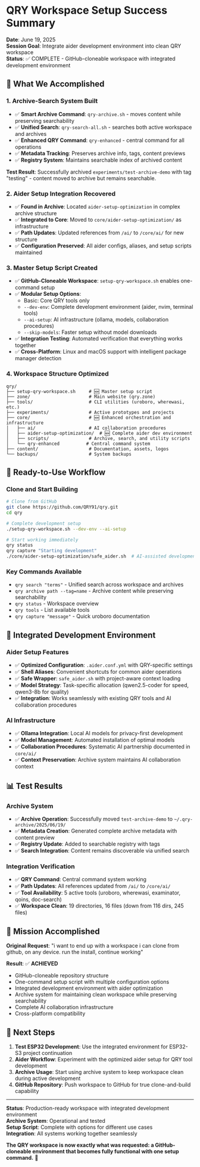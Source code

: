 # QRY Workspace Setup Success Summary

**Date**: June 19, 2025  
**Session Goal**: Integrate aider development environment into clean QRY workspace  
**Status**: ✅ COMPLETE - GitHub-cloneable workspace with integrated development environment  

## 🎯 What We Accomplished

### 1. **Archive-Search System Built** 
- ✅ **Smart Archive Command**: `qry-archive.sh` - moves content while preserving searchability
- ✅ **Unified Search**: `qry-search-all.sh` - searches both active workspace and archives  
- ✅ **Enhanced QRY Command**: `qry-enhanced` - central command for all operations
- ✅ **Metadata Tracking**: Preserves archive info, tags, content previews
- ✅ **Registry System**: Maintains searchable index of archived content

**Test Result**: Successfully archived `experiments/test-archive-demo` with tag "testing" - content moved to archive but remains searchable.

### 2. **Aider Setup Integration Recovered**
- ✅ **Found in Archive**: Located `aider-setup-optimization` in complex archive structure
- ✅ **Integrated to Core**: Moved to `core/aider-setup-optimization/` as infrastructure
- ✅ **Path Updates**: Updated references from `/ai/` to `/core/ai/` for new structure
- ✅ **Configuration Preserved**: All aider configs, aliases, and setup scripts maintained

### 3. **Master Setup Script Created**
- ✅ **GitHub-Cloneable Workspace**: `setup-qry-workspace.sh` enables one-command setup
- ✅ **Modular Setup Options**:
  - Basic: Core QRY tools only
  - `--dev-env`: Complete development environment (aider, nvim, terminal tools)
  - `--ai-setup`: AI infrastructure (ollama, models, collaboration procedures)
  - `--skip-models`: Faster setup without model downloads
- ✅ **Integration Testing**: Automated verification that everything works together
- ✅ **Cross-Platform**: Linux and macOS support with intelligent package manager detection

### 4. **Workspace Structure Optimized**
```
qry/
├── setup-qry-workspace.sh     # 🆕 Master setup script
├── zone/                      # Main website (qry.zone)
├── tools/                     # CLI utilities (uroboro, wherewasi, etc.)
├── experiments/               # Active prototypes and projects
├── core/                      # 🆕 Enhanced orchestration and infrastructure
│   ├── ai/                    # AI collaboration procedures
│   ├── aider-setup-optimization/  # 🆕 Complete aider dev environment
│   ├── scripts/               # Archive, search, and utility scripts
│   └── qry-enhanced          # Central command system
├── content/                   # Documentation, assets, logos
└── backups/                   # System backups
```

## 🚀 Ready-to-Use Workflow

### **Clone and Start Building**
```bash
# Clone from GitHub
git clone https://github.com/QRY91/qry.git
cd qry

# Complete development setup
./setup-qry-workspace.sh --dev-env --ai-setup

# Start working immediately
qry status
qry capture "Starting development"
./core/aider-setup-optimization/safe_aider.sh  # AI-assisted development
```

### **Key Commands Available**
- `qry search "terms"` - Unified search across workspace and archives
- `qry archive path --tag=name` - Archive content while preserving searchability
- `qry status` - Workspace overview
- `qry tools` - List available tools
- `qry capture "message"` - Quick uroboro documentation

## 🔧 Integrated Development Environment

### **Aider Setup Features**
- ✅ **Optimized Configuration**: `.aider.conf.yml` with QRY-specific settings
- ✅ **Shell Aliases**: Convenient shortcuts for common aider operations
- ✅ **Safe Wrapper**: `safe_aider.sh` with project-aware context loading
- ✅ **Model Strategy**: Task-specific allocation (qwen2.5-coder for speed, qwen3-8b for quality)
- ✅ **Integration**: Works seamlessly with existing QRY tools and AI collaboration procedures

### **AI Infrastructure**
- ✅ **Ollama Integration**: Local AI models for privacy-first development
- ✅ **Model Management**: Automated installation of optimal models
- ✅ **Collaboration Procedures**: Systematic AI partnership documented in `core/ai/`
- ✅ **Context Preservation**: Archive system maintains AI collaboration context

## 📊 Test Results

### **Archive System**
- ✅ **Archive Operation**: Successfully moved `test-archive-demo` to `~/.qry-archive/2025/06/19/`
- ✅ **Metadata Creation**: Generated complete archive metadata with content preview
- ✅ **Registry Update**: Added to searchable registry with tags
- ✅ **Search Integration**: Content remains discoverable via unified search

### **Integration Verification**
- ✅ **QRY Command**: Central command system working
- ✅ **Path Updates**: All references updated from `/ai/` to `/core/ai/`
- ✅ **Tool Availability**: 5 active tools (uroboro, wherewasi, examinator, qoins, doc-search)
- ✅ **Workspace Clean**: 19 directories, 16 files (down from 116 dirs, 245 files)

## 🎯 Mission Accomplished

**Original Request**: "i want to end up with a workspace i can clone from github, on any device. run the install, continue working"

**Result**: ✅ **ACHIEVED**
- GitHub-cloneable repository structure
- One-command setup script with multiple configuration options
- Integrated development environment with aider optimization
- Archive system for maintaining clean workspace while preserving searchability
- Complete AI collaboration infrastructure
- Cross-platform compatibility

## 🔄 Next Steps

1. **Test ESP32 Development**: Use the integrated environment for ESP32-S3 project continuation
2. **Aider Workflow**: Experiment with the optimized aider setup for QRY tool development
3. **Archive Usage**: Start using archive system to keep workspace clean during active development
4. **GitHub Repository**: Push workspace to GitHub for true clone-and-build capability

---

**Status**: Production-ready workspace with integrated development environment  
**Archive System**: Operational and tested  
**Setup Script**: Complete with options for different use cases  
**Integration**: All systems working together seamlessly  

**The QRY workspace is now exactly what was requested: a GitHub-cloneable environment that becomes fully functional with one setup command.** 🚀